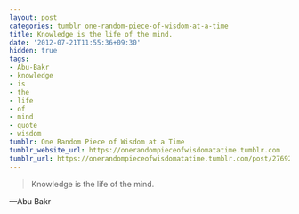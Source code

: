 ```yaml
---
layout: post
categories: tumblr one-random-piece-of-wisdom-at-a-time
title: Knowledge is the life of the mind.
date: '2012-07-21T11:55:36+09:30'
hidden: true
tags:
- Abu-Bakr
- knowledge
- is
- the
- life
- of
- mind
- quote
- wisdom
tumblr: One Random Piece of Wisdom at a Time
tumblr_website_url: https://onerandompieceofwisdomatatime.tumblr.com
tumblr_url: https://onerandompieceofwisdomatatime.tumblr.com/post/27692632923/knowledge-is-the-life-of-the-mind
---
```

> Knowledge is the life of the mind.

—Abu Bakr
